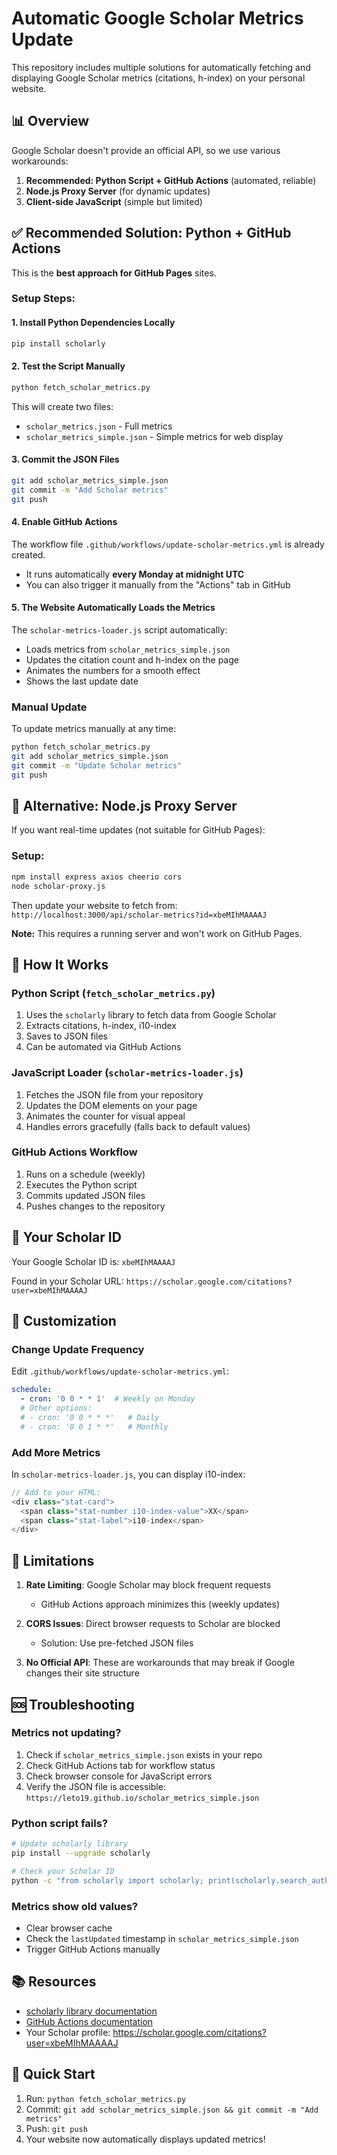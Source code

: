 # Automatic Google Scholar Metrics Update

This repository includes multiple solutions for automatically fetching and displaying Google Scholar metrics (citations, h-index) on your personal website.

## 📊 Overview

Google Scholar doesn't provide an official API, so we use various workarounds:

1. **Recommended: Python Script + GitHub Actions** (automated, reliable)
2. **Node.js Proxy Server** (for dynamic updates)
3. **Client-side JavaScript** (simple but limited)

## ✅ Recommended Solution: Python + GitHub Actions

This is the **best approach for GitHub Pages** sites.

### Setup Steps:

#### 1. Install Python Dependencies Locally

```bash
pip install scholarly
```

#### 2. Test the Script Manually

```bash
python fetch_scholar_metrics.py
```

This will create two files:
- `scholar_metrics.json` - Full metrics
- `scholar_metrics_simple.json` - Simple metrics for web display

#### 3. Commit the JSON Files

```bash
git add scholar_metrics_simple.json
git commit -m "Add Scholar metrics"
git push
```

#### 4. Enable GitHub Actions

The workflow file `.github/workflows/update-scholar-metrics.yml` is already created.

- It runs automatically **every Monday at midnight UTC**
- You can also trigger it manually from the "Actions" tab in GitHub

#### 5. The Website Automatically Loads the Metrics

The `scholar-metrics-loader.js` script automatically:
- Loads metrics from `scholar_metrics_simple.json`
- Updates the citation count and h-index on the page
- Animates the numbers for a smooth effect
- Shows the last update date

### Manual Update

To update metrics manually at any time:

```bash
python fetch_scholar_metrics.py
git add scholar_metrics_simple.json
git commit -m "Update Scholar metrics"
git push
```

## 🔄 Alternative: Node.js Proxy Server

If you want real-time updates (not suitable for GitHub Pages):

### Setup:

```bash
npm install express axios cheerio cors
node scholar-proxy.js
```

Then update your website to fetch from: `http://localhost:3000/api/scholar-metrics?id=xbeMIhMAAAAJ`

**Note:** This requires a running server and won't work on GitHub Pages.

## 📝 How It Works

### Python Script (`fetch_scholar_metrics.py`)

1. Uses the `scholarly` library to fetch data from Google Scholar
2. Extracts citations, h-index, i10-index
3. Saves to JSON files
4. Can be automated via GitHub Actions

### JavaScript Loader (`scholar-metrics-loader.js`)

1. Fetches the JSON file from your repository
2. Updates the DOM elements on your page
3. Animates the counter for visual appeal
4. Handles errors gracefully (falls back to default values)

### GitHub Actions Workflow

1. Runs on a schedule (weekly)
2. Executes the Python script
3. Commits updated JSON files
4. Pushes changes to the repository

## 🎯 Your Scholar ID

Your Google Scholar ID is: `xbeMIhMAAAAJ`

Found in your Scholar URL: `https://scholar.google.com/citations?user=xbeMIhMAAAAJ`

## 🔧 Customization

### Change Update Frequency

Edit `.github/workflows/update-scholar-metrics.yml`:

```yaml
schedule:
  - cron: '0 0 * * 1'  # Weekly on Monday
  # Other options:
  # - cron: '0 0 * * *'   # Daily
  # - cron: '0 0 1 * *'   # Monthly
```

### Add More Metrics

In `scholar-metrics-loader.js`, you can display i10-index:

```javascript
// Add to your HTML:
<div class="stat-card">
  <span class="stat-number i10-index-value">XX</span>
  <span class="stat-label">i10-index</span>
</div>
```

## 🚨 Limitations

1. **Rate Limiting**: Google Scholar may block frequent requests
   - GitHub Actions approach minimizes this (weekly updates)
   
2. **CORS Issues**: Direct browser requests to Scholar are blocked
   - Solution: Use pre-fetched JSON files
   
3. **No Official API**: These are workarounds that may break if Google changes their site structure

## 🆘 Troubleshooting

### Metrics not updating?

1. Check if `scholar_metrics_simple.json` exists in your repo
2. Check GitHub Actions tab for workflow status
3. Check browser console for JavaScript errors
4. Verify the JSON file is accessible: `https://leto19.github.io/scholar_metrics_simple.json`

### Python script fails?

```bash
# Update scholarly library
pip install --upgrade scholarly

# Check your Scholar ID
python -c "from scholarly import scholarly; print(scholarly.search_author_id('xbeMIhMAAAAJ'))"
```

### Metrics show old values?

- Clear browser cache
- Check the `lastUpdated` timestamp in `scholar_metrics_simple.json`
- Trigger GitHub Actions manually

## 📚 Resources

- [scholarly library documentation](https://scholarly.readthedocs.io/)
- [GitHub Actions documentation](https://docs.github.com/en/actions)
- Your Scholar profile: https://scholar.google.com/citations?user=xbeMIhMAAAAJ

## 🎉 Quick Start

1. Run: `python fetch_scholar_metrics.py`
2. Commit: `git add scholar_metrics_simple.json && git commit -m "Add metrics"`
3. Push: `git push`
4. Your website now automatically displays updated metrics!
